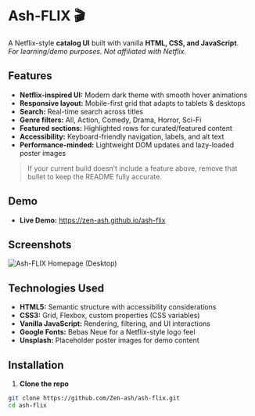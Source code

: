 # Ash-FLIX 🎬

A Netflix-style **catalog UI** built with vanilla **HTML, CSS, and JavaScript**.  
_For learning/demo purposes. Not affiliated with Netflix._



## Features

- **Netflix-inspired UI:** Modern dark theme with smooth hover animations
- **Responsive layout:** Mobile-first grid that adapts to tablets & desktops
- **Search:** Real-time search across titles
- **Genre filters:** All, Action, Comedy, Drama, Horror, Sci-Fi
- **Featured sections:** Highlighted rows for curated/featured content
- **Accessibility:** Keyboard-friendly navigation, labels, and alt text
- **Performance-minded:** Lightweight DOM updates and lazy-loaded poster images

> If your current build doesn’t include a feature above, remove that bullet to keep the README fully accurate.



## Demo

- **Live Demo:** https://zen-ash.github.io/ash-flix

## Screenshots

![Ash-FLIX Homepage (Desktop)](docs/screenshots/homepage.png)



## Technologies Used

- **HTML5:** Semantic structure with accessibility considerations
- **CSS3:** Grid, Flexbox, custom properties (CSS variables)
- **Vanilla JavaScript:** Rendering, filtering, and UI interactions
- **Google Fonts:** Bebas Neue for a Netflix-style logo feel
- **Unsplash:** Placeholder poster images for demo content


## Installation

1) **Clone the repo**
```bash
git clone https://github.com/Zen-ash/ash-flix.git
cd ash-flix
